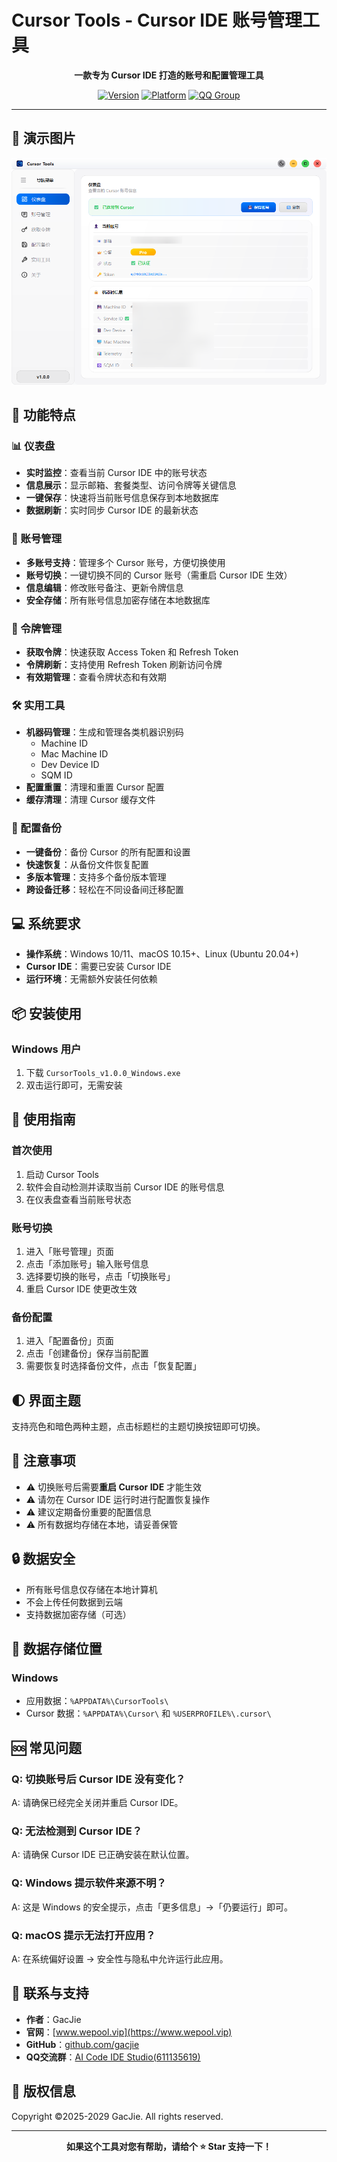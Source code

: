 # Cursor Tools - Cursor IDE 账号管理工具

<div align="center">

  **一款专为 Cursor IDE 打造的账号和配置管理工具**
  
  [![Version](https://img.shields.io/badge/版本-v1.0.0-blue)](https://github.com/gacjie)
  [![Platform](https://img.shields.io/badge/平台-Windows%20-green)](https://github.com/gacjie)
  [![QQ Group](https://img.shields.io/badge/QQ群-611135619-red)](https://qm.qq.com/q/HnbHjpP4wq)
</div>

---
## 🎨 演示图片   
![demo](https://github.com/gacjie/cursor_tools/blob/main/demo.png?raw=true)

## 🚀 功能特点

### 📊 仪表盘
- **实时监控**：查看当前 Cursor IDE 中的账号状态
- **信息展示**：显示邮箱、套餐类型、访问令牌等关键信息
- **一键保存**：快速将当前账号信息保存到本地数据库
- **数据刷新**：实时同步 Cursor IDE 的最新状态

### 👥 账号管理
- **多账号支持**：管理多个 Cursor 账号，方便切换使用
- **账号切换**：一键切换不同的 Cursor 账号（需重启 Cursor IDE 生效）
- **信息编辑**：修改账号备注、更新令牌信息
- **安全存储**：所有账号信息加密存储在本地数据库

### 🔑 令牌管理
- **获取令牌**：快速获取 Access Token 和 Refresh Token
- **令牌刷新**：支持使用 Refresh Token 刷新访问令牌
- **有效期管理**：查看令牌状态和有效期

### 🛠️ 实用工具
- **机器码管理**：生成和管理各类机器识别码
  - Machine ID
  - Mac Machine ID
  - Dev Device ID
  - SQM ID
- **配置重置**：清理和重置 Cursor 配置
- **缓存清理**：清理 Cursor 缓存文件

### 💾 配置备份
- **一键备份**：备份 Cursor 的所有配置和设置
- **快速恢复**：从备份文件恢复配置
- **多版本管理**：支持多个备份版本管理
- **跨设备迁移**：轻松在不同设备间迁移配置

## 💻 系统要求

- **操作系统**：Windows 10/11、macOS 10.15+、Linux (Ubuntu 20.04+)
- **Cursor IDE**：需要已安装 Cursor IDE
- **运行环境**：无需额外安装任何依赖

## 📦 安装使用

### Windows 用户
1. 下载 `CursorTools_v1.0.0_Windows.exe`
2. 双击运行即可，无需安装

## 🎯 使用指南

### 首次使用
1. 启动 Cursor Tools
2. 软件会自动检测并读取当前 Cursor IDE 的账号信息
3. 在仪表盘查看当前账号状态

### 账号切换
1. 进入「账号管理」页面
2. 点击「添加账号」输入账号信息
3. 选择要切换的账号，点击「切换账号」
4. 重启 Cursor IDE 使更改生效

### 备份配置
1. 进入「配置备份」页面
2. 点击「创建备份」保存当前配置
3. 需要恢复时选择备份文件，点击「恢复配置」

## 🌓 界面主题

支持亮色和暗色两种主题，点击标题栏的主题切换按钮即可切换。

## 📝 注意事项

- ⚠️ 切换账号后需要**重启 Cursor IDE** 才能生效
- ⚠️ 请勿在 Cursor IDE 运行时进行配置恢复操作
- ⚠️ 建议定期备份重要的配置信息
- ⚠️ 所有数据均存储在本地，请妥善保管

## 🔒 数据安全

- 所有账号信息仅存储在本地计算机
- 不会上传任何数据到云端
- 支持数据加密存储（可选）

## 📁 数据存储位置

### Windows
- 应用数据：`%APPDATA%\CursorTools\`
- Cursor 数据：`%APPDATA%\Cursor\` 和 `%USERPROFILE%\.cursor\`

## 🆘 常见问题

### Q: 切换账号后 Cursor IDE 没有变化？
A: 请确保已经完全关闭并重启 Cursor IDE。

### Q: 无法检测到 Cursor IDE？
A: 请确保 Cursor IDE 已正确安装在默认位置。

### Q: Windows 提示软件来源不明？
A: 这是 Windows 的安全提示，点击「更多信息」→「仍要运行」即可。

### Q: macOS 提示无法打开应用？
A: 在系统偏好设置 → 安全性与隐私中允许运行此应用。

## 🤝 联系与支持

- **作者**：GacJie
- **官网**：[www.wepool.vip](https://www.wepool.vip)
- **GitHub**：[github.com/gacjie](https://github.com/gacjie)
- **QQ交流群**：[AI Code IDE Studio(611135619)](https://qm.qq.com/q/HnbHjpP4wq)

## 📄 版权信息

Copyright ©2025-2029 GacJie. All rights reserved.

---

<div align="center">
  <b>如果这个工具对您有帮助，请给个 ⭐ Star 支持一下！</b>

</div>


